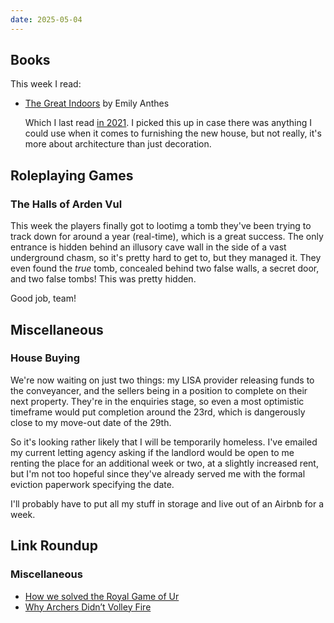 ```yaml
---
date: 2025-05-04
---
```


## Books

This week I read:

- [The Great Indoors][] by Emily Anthes

  Which I last read [in 2021][127].  I picked this up in case there was anything
  I could use when it comes to furnishing the new house, but not really, it's
  more about architecture than just decoration.

[The Great Indoors]: http://emilyanthes.com/thegreatindoors/
[127]: notes/127.html


## Roleplaying Games

### The Halls of Arden Vul

This week the players finally got to lootimg a tomb they've been trying to track
down for around a year (real-time), which is a great success.  The only entrance
is hidden behind an illusory cave wall in the side of a vast underground chasm,
so it's pretty hard to get to, but they managed it.  They even found the *true*
tomb, concealed behind two false walls, a secret door, and two false tombs!
This was pretty hidden.

Good job, team!


## Miscellaneous

### House Buying

We're now waiting on just two things: my LISA provider releasing funds to the
conveyancer, and the sellers being in a position to complete on their next
property.  They're in the enquiries stage, so even a most optimistic timeframe
would put completion around the 23rd, which is dangerously close to my move-out
date of the 29th.

So it's looking rather likely that I will be temporarily homeless.  I've emailed
my current letting agency asking if the landlord would be open to me renting the
place for an additional week or two, at a slightly increased rent, but I'm not
too hopeful since they've already served me with the formal eviction paperwork
specifying the date.

I'll probably have to put all my stuff in storage and live out of an Airbnb for
a week.


## Link Roundup

### Miscellaneous

- [How we solved the Royal Game of Ur](https://royalur.net/solved)
- [Why Archers Didn’t Volley Fire](https://acoup.blog/2025/05/02/collections-why-archers-didnt-volley-fire/)

